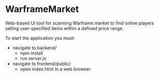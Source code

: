 # WarframeMarket
Web-based UI tool for scanning Warframe.market to find online players selling user-specified items within a defined price range.

To start the application you must:
  - navigate to backend/
    - npm install
    - run server.js
  - navigate to frontend/public/
    - open index.html in a web browser
